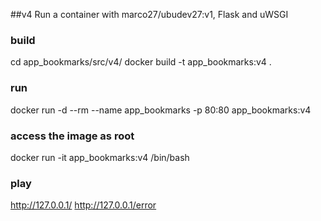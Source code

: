 ##v4
Run a container with marco27/ubudev27:v1, Flask and uWSGI

### build
cd app_bookmarks/src/v4/
docker build -t app_bookmarks:v4 .

### run
docker run -d --rm --name app_bookmarks -p 80:80 app_bookmarks:v4

### access the image as root
docker run -it app_bookmarks:v4 /bin/bash

### play
http://127.0.0.1/
http://127.0.0.1/error
